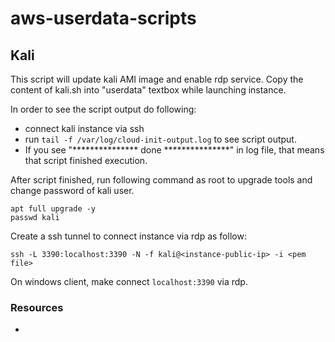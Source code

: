 # aws-userdata-scripts


## Kali

This script will update kali AMI image and enable rdp service.
Copy the content of kali.sh into "userdata" textbox while launching instance.

In order to see the script output do following:
- connect kali instance via ssh
- run ``tail -f /var/log/cloud-init-output.log`` to see script output.
- If you see "*************** done ***************" in log file, that means that script finished execution.

After script finished, run following command as root to upgrade tools and change password of kali user.
```
apt full upgrade -y
passwd kali
```

Create a ssh tunnel to connect instance via rdp as follow:
```
ssh -L 3390:localhost:3390 -N -f kali@<instance-public-ip> -i <pem file> 
```
On windows client, make connect ``localhost:3390`` via rdp.

### Resources
- 
